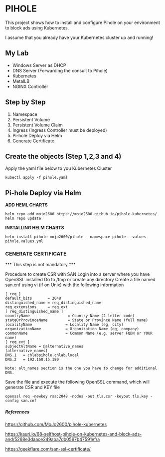 # PIHOLE

This project shows how to install and configure Pihole on your environment to block ads using Kubernetes.

I assume that you already have your Kubernetes cluster up and running!

## My Lab

* Windows Server as DHCP
* DNS Server (Forwarding the consult to Pihole)
* Kubernetes
* MetalLB
* NGINX Controller

## Step by Step

1. Namespace
2. Persistent Volume
3. Persistent Volume Claim
4. Ingress (Ingress Controller must be deployed)
5. Pi-hole Deploy via Helm
6. Generate Certificate

## Create the objects (Step 1,2,3 and 4)

Apply the yaml file below to you Kubernetes Cluster

```
kubectl apply -f pihole.yaml
```

## Pi-hole Deploy via Helm

**ADD HEML CHARTS**
```
helm repo add mojo2600 https://mojo2600.github.io/pihole-kubernetes/
helm repo update
```

**INSTALLING HELM CHARTS**
```
helm install pihole mojo2600/pihole --namespace pihole --values pihole.values.yml
```

### GENERATE CERTIFICATE

*** This step is not mandatory ***

Procedure to create CSR with SAN
Login into a server where you have OpenSSL installed
Go to /tmp or create any directory
Create a file named san.cnf using vi (if on Unix) with the following information

```
[ req ]
default_bits       = 2048
distinguished_name = req_distinguished_name
req_extensions     = req_ext
[ req_distinguished_name ]
countryName                 = Country Name (2 letter code)
stateOrProvinceName         = State or Province Name (full name)
localityName               = Locality Name (eg, city)
organizationName           = Organization Name (eg, company)
commonName                 = Common Name (e.g. server FQDN or YOUR name)
[ req_ext ]
subjectAltName = @alternative_names
[alternative_names]
DNS.1   = chlabpihole.chlab.local
DNS.2   = 192.168.15.180

Note: alt_names section is the one you have to change for additional DNS.
```

Save the file and execute the following OpenSSL command, which will generate CSR and KEY file

```
openssl req -newkey rsa:2048 -nodes -out tls.csr -keyout tls.key -config san.cnf
```
##### References

https://github.com/MoJo2600/pihole-kubernetes

https://kauri.io/68-selfhost-pihole-on-kubernetes-and-block-ads-and/5268e3daace249aba7db0597b47591ef/a

https://geekflare.com/san-ssl-certificate/



